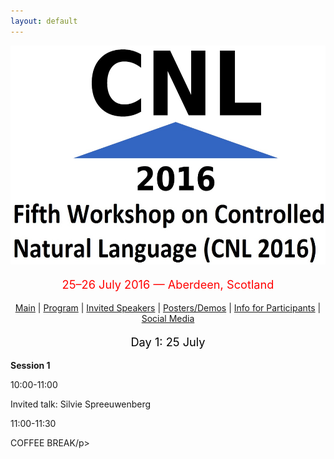 ```yaml
---
layout: default
---
```

<p align="middle">
<img src="logo3.jpg" width="650" height="350"/>
</p>
<p align="middle" style="color:red; font-size:130%">25–26 July 2016 — Aberdeen, Scotland</p>
<p class="tabs" align="middle">
<a href="cnl2016.html">Main</a> | <a href="cnl2016program.html">Program</a> | <a href="cnl2016speakers.html">Invited Speakers</a> | <a href="cnl2016pd.html">Posters/Demos</a> | <a href="cnl2016info.html">Info for Participants</a> | <a href="cnl2016SM.html">Social Media</a> 
</p>

<p align="middle" style="color:black; font-size:130%">Day 1: 25 July</p>

<p><strong>Session 1</p></strong>
<p>10:00-11:00 </p>
<p>Invited talk: Silvie Spreeuwenberg</p>

<p>11:00-11:30</p>
<p>COFFEE BREAK/p>
